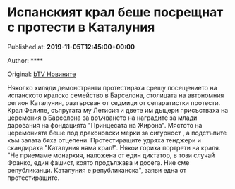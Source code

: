 
# Испанският крал беше посрещнат с протести в Каталуния

Published at: **2019-11-05T12:45:00+00:00**

Author: ****

Original: [bTV Новините](https://btvnovinite.bg/svetut/ispanskijat-kral-beshe-posreshtnat-s-protesti-v-katalunija.html)

Няколко хиляди демонстранти протестираха срещу посещението на испанското кралско семейство в Барселона, столицата на автономния регион Каталуния, разтърсван от седмици от сепаратистки протести.
Крал Фелипе, съпругата му Летисия и двете им дъщери присъстваха на церемония в Барселона за връчването на наградите за млади дарования на фондацията "Принцесата на Жирона".
Мястото на церемонията беше под драконовски мерки за сигурност , а подстъпите към залата бяха отцепени.
Протестиращите удряха тенджери и скандираха "Каталуния няма крал!". Някои гориха портрети на краля.
"Не приемаме монархия, наложена от един диктатор, в този случай Франко, един фашист, която продължава и досега. Ние сме републиканци. Каталуния е републиканска", заяви една от протестиращите.  
